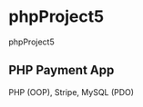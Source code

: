# phpProject5
phpProject5

PHP Payment App
------------------------
PHP (OOP),
Stripe, 
MySQL (PDO)

